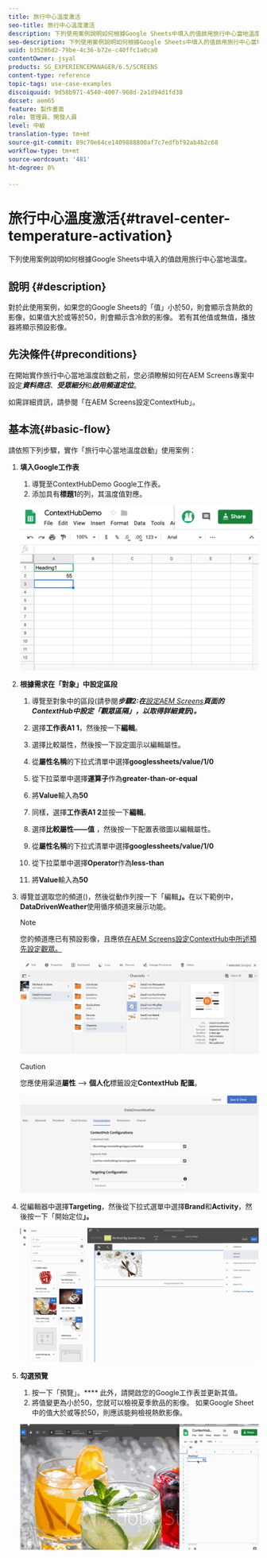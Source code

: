 ```yaml
---
title: 旅行中心溫度激活
seo-title: 旅行中心溫度激活
description: 下列使用案例說明如何根據Google Sheets中填入的值啟用旅行中心當地溫度。
seo-description: 下列使用案例說明如何根據Google Sheets中填入的值啟用旅行中心當地溫度。
uuid: b35286d2-79be-4c36-b72e-c40ffc1a0ca0
contentOwner: jsyal
products: SG_EXPERIENCEMANAGER/6.5/SCREENS
content-type: reference
topic-tags: use-case-examples
discoiquuid: 9d58b971-4540-4007-968d-2a1d94d1fd38
docset: aem65
feature: 製作畫面
role: 管理員、開發人員
level: 中級
translation-type: tm+mt
source-git-commit: 89c70e64ce1409888800af7c7edfbf92ab4b2c68
workflow-type: tm+mt
source-wordcount: '481'
ht-degree: 0%

---
```



# 旅行中心溫度激活{#travel-center-temperature-activation}

下列使用案例說明如何根據Google Sheets中填入的值啟用旅行中心當地溫度。

## 說明 {#description}

對於此使用案例，如果您的Google Sheets的「值」小於50，則會顯示含熱飲的影像，如果值大於或等於50，則會顯示含冷飲的影像。 若有其他值或無值，播放器將顯示預設影像。

## 先決條件{#preconditions}

在開始實作旅行中心當地溫度啟動之前，您必須瞭解如何在AEM Screens專案中設定&#x200B;***資料商店***、***受眾細分***&#x200B;和&#x200B;***啟用頻道定位***。

如需詳細資訊，請參閱「在AEM Screens設定ContextHub」。[](configuring-context-hub.md)

## 基本流{#basic-flow}

請依照下列步驟，實作「旅行中心當地溫度啟動」使用案例：

1. **填入Google工作表**

   1. 導覽至ContextHubDemo Google工作表。
   1. 添加具有&#x200B;**標題1**&#x200B;的列，其溫度值對應。

   ![screen_shot_2019-05-08at112911am](assets/screen_shot_2019-05-08at112911am.png)

1. **根據需求在「對象」中設定區段**

   1. 導覽至對象中的區段(請參閱&#x200B;***步驟2:在&#x200B;**[設定AEM Screens](configuring-context-hub.md)**頁面的ContextHub中設定「觀眾區隔」，以取得詳細資訊)。***

   1. 選擇&#x200B;**工作表A1 1**，然後按一下&#x200B;**編輯**。

   1. 選擇比較屬性，然後按一下設定圖示以編輯屬性。
   1. 從&#x200B;**屬性名稱**&#x200B;的下拉式清單中選擇&#x200B;**googlessheets/value/1/0**

   1. 從下拉菜單中選擇&#x200B;**運算子**&#x200B;作為&#x200B;**greater-than-or-equal**

   1. 將&#x200B;**Value**&#x200B;輸入為&#x200B;**50**

   1. 同樣，選擇&#x200B;**工作表A1 2**&#x200B;並按一下&#x200B;**編輯**。

   1. 選擇&#x200B;**比較屬性——值** ，然後按一下配置表徵圖以編輯屬性。
   1. 從&#x200B;**屬性名稱**&#x200B;的下拉式清單中選擇&#x200B;**googlessheets/value/1/0**

   1. 從下拉菜單中選擇&#x200B;**Operator**&#x200B;作為&#x200B;**less-than**

   1. 將&#x200B;**Value**&#x200B;輸入為&#x200B;**50**

1. 導覽並選取您的頻道()，然後從動作列按一下「編輯&#x200B;**」。**&#x200B;在以下範例中，**DataDrivenWeather**&#x200B;使用循序頻道來展示功能。

   >[!NOTE]
   >
   >您的頻道應已有預設影像，且應依[在AEM Screens設定ContextHub中所述預先設定觀眾。](configuring-context-hub.md)

   ![screen_shot_2019-05-08at113022am](assets/screen_shot_2019-05-08at113022am.png)

   >[!CAUTION]
   >
   >您應使用渠道&#x200B;**屬性** —> **個人化**&#x200B;標籤設定&#x200B;**ContextHub** **配置**。

   ![screen_shot_2019-05-08at114106am](assets/screen_shot_2019-05-08at114106am.png)

1. 從編輯器中選擇&#x200B;**Targeting**，然後從下拉式選單中選擇&#x200B;**Brand**&#x200B;和&#x200B;**Activity**，然後按一下「開始定位&#x200B;**」。**

   ![new_activity3](assets/new_activity3.gif)

1. **勾選預覽**

   1. 按一下「預覽」。**** 此外，請開啟您的Google工作表並更新其值。
   1. 將值變更為小於50，您就可以檢視夏季飲品的影像。 如果Google Sheet中的值大於或等於50，則應該能夠檢視熱飲影像。

   ![result3](assets/result3.gif)

